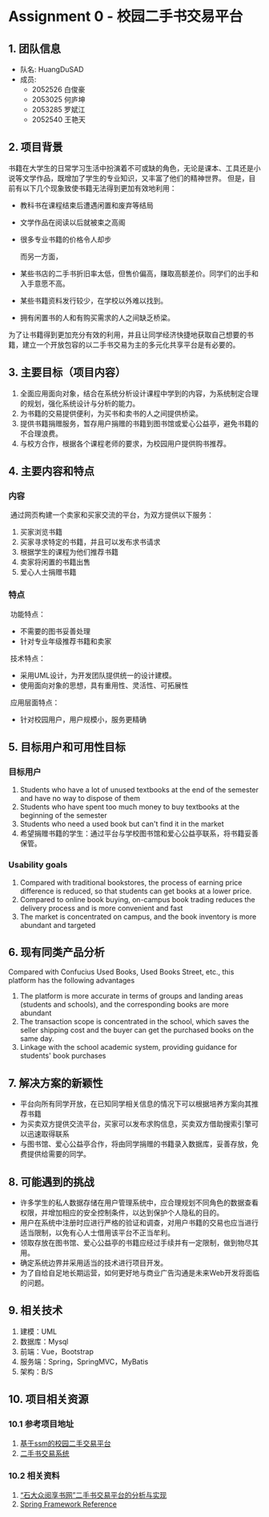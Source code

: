 # Assignment 0 - 校园二手书交易平台

## 1. 团队信息
- 队名: HuangDuSAD
- 成员: 
  - 2052526 白俊豪
  - 2053025 何庐坤
  - 2053285 罗斌江
  - 2052540 王艳天


## 2. 项目背景
​	书籍在大学生的日常学习生活中扮演着不可或缺的角色，无论是课本、工具还是小说等文学作品，既增加了学生的专业知识，又丰富了他们的精神世界。 但是，目前有以下几个现象致使书籍无法得到更加有效地利用：

- 教科书在课程结束后遭遇闲置和废弃等结局

- 文学作品在阅读以后就被束之高阁

- 很多专业书籍的价格令人却步

  而另一方面，

- 某些书店的二手书折旧率太低，但售价偏高，赚取高额差价。同学们的出手和入手意愿不高。

- 某些书籍资料发行较少，在学校以外难以找到。

- 拥有闲置书的人和有购买需求的人之间缺乏桥梁。

​	为了让书籍得到更加充分有效的利用，并且让同学经济快捷地获取自己想要的书籍，建立一个开放包容的以二手书交易为主的多元化共享平台是有必要的。


## 3. 主要目标（项目内容）
1. 全面应用面向对象，结合‎在系统分析设计‎课程中学到的内容，为系统制定合理的规划，强化系统设计与分析的能力。
2. 为书籍的交易提供便利，为买书和卖书的人之间提供桥梁。
3. 提供书籍捐赠服务，暂存用户捐赠的书籍到图书馆或爱心公益亭，避免书籍的不合理浪费。
4. 与校方合作，根据各个课程老师的要求，为校园用户提供购书推荐。


## 4. 主要内容和特点

### 内容

​	通过网页构建一个卖家和买家交流的平台，为双方提供以下服务：

1. 买家浏览书籍
2. 买家寻求特定的书籍，并且可以发布求书请求
2. 根据学生的课程为他们推荐书籍
3. 卖家将闲置的书籍出售
4. 爱心人士捐赠书籍

### 特点

​	功能特点：

- 不需要的图书妥善处理
- 针对专业年级推荐书籍和卖家

​	技术特点：

- 采用UML设计，为开发团队提供统一的设计建模。
- 使用面向对象的思想，具有重用性、灵活性、可拓展性

​	应用层面特点：

- 针对校园用户，用户规模小，服务更精确




## 5. 目标用户和可用性目标
### 目标用户

1. Students who have a lot of unused textbooks at the end of the semester and have no way to dispose of them
2. Students who have spent too much money to buy textbooks at the beginning of the semester
3. Students who need a used book but can't find it in the market
4. 希望捐赠书籍的学生：通过平台与学校图书馆和爱心公益亭联系，将书籍妥善保管。

### Usability goals

1. Compared with traditional bookstores, the process of earning price difference is reduced, so that students can get books at a lower price.
2. Compared to online book buying, on-campus book trading reduces the delivery process and is more convenient and fast
3. The market is concentrated on campus, and the book inventory is more abundant and targeted


## 6. 现有同类产品分析

Compared with Confucius Used Books, Used Books Street, etc., this platform has the following advantages
1. The platform is more accurate in terms of groups and landing areas (students and schools), and the corresponding books are more abundant
2. The transaction scope is concentrated in the school, which saves the seller shipping cost and the buyer can get the purchased books on the same day.
3. Linkage with the school academic system, providing guidance for students' book purchases

## 7. 解决方案的新颖性

- 平台向所有同学开放，在已知同学相关信息的情况下可以根据培养方案向其推荐书籍
- 为买卖双方提供交流平台，买家可以发布求购信息，买卖双方借助搜索引擎可以迅速取得联系
- 与图书馆、爱心公益亭合作，将由同学捐赠的书籍录入数据库，妥善存放，免费提供给需要的同学。

## 8. 可能遇到的挑战

- 许多学生的私人数据存储在用户管理系统中，应合理规划不同角色的数据查看权限，并增加相应的安全控制条件，以达到保护个人隐私的目的。
- 用户在系统中注册时应进行严格的验证和调查，对用户书籍的交易也应当进行适当限制，以免有心人士借用该平台不正当牟利。
- 领取存放在图书馆、爱心公益亭的书籍应经过手续并有一定限制，做到物尽其用。
- 确定系统边界并采用适当的技术进行项目开发。
- 为了自给自足地长期运营，如何更好地与商业广告沟通是未来Web开发将面临的问题。

## 9. 相关技术

1. 建模：UML
2. 数据库：Mysql
3. 前端：Vue，Bootstrap
4. 服务端：Spring，SpringMVC，MyBatis
5. 架构：B/S

## 10. 项目相关资源

### 10.1 参考项目地址

1. [基于ssm的校园二手交易平台](https://github.com/wsk1103/Used-Trading-Platform)
2. [二手书交易系统](https://github.com/DaDaDouDouer/atschool)

### 10.2 相关资料

1. [“石大众阅享书网”二手书交易平台的分析与实现](https://www.cnki.com.cn/Article/CJFDTOTAL-KXZG201714069.htm)
2. [Spring Framework Reference](https://docs.spring.io/spring-framework/docs/current/reference/html/core.html#spring-core)